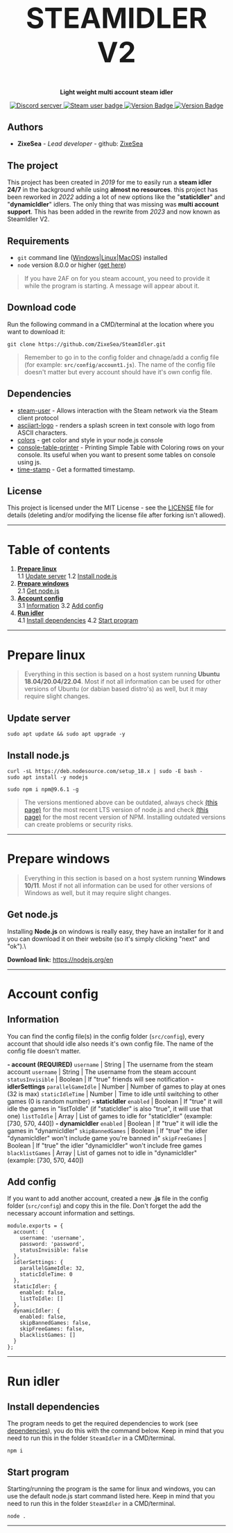 <p align="center">
    <h1 style="text-align: center; font-size: 65px;">STEAMIDLER V2</h1>
</p>
<p align="center">
  <strong style="text-align: center;">Light weight multi account steam idler</strong>
</p>
<p align="center">
  <a href="https://discord.com/invite/vE8qKNV">
    <img src="https://discord.com/api/guilds/98834803738054656/embed.png" alt="Discord sercver"/>
  </a>
<a href="https://github.com/DoctorMcKay/node-steam-user">
  <img src="https://img.shields.io/badge/Steam-user-blue.svg" alt="Steam user badge"/>
</a>
<a href="https://github.com/ZixeSea/SteamIdler">
  <img src="https://img.shields.io/badge/Version-2.0.0-green.svg" alt="Version Badge"/>
</a>
<a href="https://github.com/ZixeSea/SteamIdler/blob/master/LICENSE.md">
  <img src="https://img.shields.io/badge/License-MIT-green.svg" alt="Version Badge"/>
</a>
</p>

## Authors

- **ZixeSea** - _Lead developer_ - github: [ZixeSea](https://github.com/ZixeSea)

## The project

This project has been created in _2019_ for me to easily run a **steam idler 24/7** in the background while using **almost no resources**. this project has been reworked in _2022_ adding a lot of new options like the "**staticIdler**" and "**dynamicIdler**" idlers. The only thing that was missing was **multi account support**. This has been added in the rewrite from _2023_ and now known as SteamIdler V2.

## Requirements

- `git` command line ([Windows](https://git-scm.com/download/win)|[Linux](https://git-scm.com/book/en/v2/Getting-Started-Installing-Git)|[MacOS](https://git-scm.com/download/mac)) installed
- `node` version 8.0.0 or higher ([get here](https://nodejs.org))

> If you have 2AF on for you steam account, you need to provide it while the program is starting. A message will appear about it.

## Download code

Run the following command in a CMD/terminal at the location where you want to download it:

```
git clone https://github.com/ZixeSea/SteamIdler.git
```

> Remember to go in to the config folder and chnage/add a config file (for example: **`src/config/account1.js`**). The name of the config file doesn't matter but every account should have it's own config file.

## Dependencies

- [steam-user](https://www.npmjs.com/package/steam-user) - Allows interaction with the Steam network via the Steam client protocol
- [asciiart-logo](https://www.npmjs.com/package/asciiart-logo) - renders a splash screen in text console with logo from ASCII characters.
- [colors](https://www.npmjs.com/package/colors) - get color and style in your node.js console
- [console-table-printer](https://www.npmjs.com/package/console-table-printer) - Printing Simple Table with Coloring rows on your console. Its useful when you want to present some tables on console using js.
- [time-stamp](https://www.npmjs.com/package/time-stamp) - Get a formatted timestamp.

## License

This project is licensed under the MIT License - see the [LICENSE](https://github.com/ZixeSea/SteamIdler/blob/master/LICENSE.md) file for details (deleting and/or modifying the license file after forking isn't allowed).

---

# Table of contents

1. **[Prepare linux](#prepare-linux)**  
   1.1 [Update server](#update-server)
   1.2 [Install node.js](#install-nodejs)
2. **[Prepare windows](#prepare-windows)**  
   2.1 [Get node.js](#get-nodejs)
3. **[Account config](#account-config)**  
   3.1 [Information](#information)
   3.2 [Add config](#add-config)
4. **[Run idler](#run-idler)**  
   4.1 [Install dependencies](#install-dependencies)
   4.2 [Start program](#start-program)

---

# Prepare linux

> Everything in this section is based on a host system running **Ubuntu 18.04/20.04/22.04**. Most if not all information can be used for other versions of Ubuntu (or dabian based distro's) as well, but it may require slight changes.

## Update server

```
sudo apt update && sudo apt upgrade -y
```

## Install node.js

```
curl -sL https://deb.nodesource.com/setup_18.x | sudo -E bash -
sudo apt install -y nodejs

sudo npm i npm@9.6.1 -g
```

> The versions mentioned above can be outdated, always check [(this page)](https://nodejs.org/en/) for the most recent LTS version of node.js and check [(this page)](https://github.com/npm/cli/tags) for the most recent version of NPM. Installing outdated versions can create problems or security risks.

---

# Prepare windows

> Everything in this section is based on a host system running **Windows 10/11**. Most if not all information can be used for other versions of Windows as well, but it may require slight changes.

## Get node.js

Installing **Node.js** on windows is really easy, they have an installer for it and you can download it on their website (so it's simply clicking "next" and "ok").\

**Download link:** https://nodejs.org/en

---

# Account config

## Information

You can find the config file(s) in the config folder (`src/config`), every account that should idle also needs it's own config file. The name of the config file doesn't matter.

**- account (REQUIRED)**
`username` | String | The username from the steam account
`username` | String | The username from the steam account
`statusInvisible` | Boolean | If "true" friends will see notification
**- idlerSettings**
`parallelGameIdle` | Number | Number of games to play at ones (32 is max)
`staticIdleTime` | Number | Time to idle until switching to other games (0 is random number)
**- staticIdler**
`enabled` | Boolean | If "true" it will idle the games in "listToIdle" (if "staticIdler" is also "true", it will use that one)
`listToIdle` | Array | List of games to idle for "staticIdler" (example: [730, 570, 440])
**- dynamicIdler**
`enabled` | Boolean | If "true" it will idle the games in "dynamicIdler"
`skipBannedGames` | Boolean | If "true" the idler "dynamicIdler" won't include game you're banned in"
`skipFreeGames` | Boolean | If "true" the idler "dynamicIdler" won't include free games
`blacklistGames` | Array | List of games not to idle in "dynamicIdler" (example: [730, 570, 440])

## Add config

If you want to add another account, created a new **.js** file in the config folder (`src/config`) and copy this in the file. Don't forget the add the necessary account information and settings.

```
module.exports = {
  account: {
    username: 'username',
    password: 'password',
    statusInvisible: false
  },
  idlerSettings: {
    parallelGameIdle: 32,
    staticIdleTime: 0
  },
  staticIdler: {
    enabled: false,
    listToIdle: []
  },
  dynamicIdler: {
    enabled: false,
    skipBannedGames: false,
    skipFreeGames: false,
    blacklistGames: []
  }
};
```

---

# Run idler

## Install dependencies

The program needs to get the required dependencies to work (see [dependencies](#dependencies)), you do this with the command below. Keep in mind that you need to run this in the folder `SteamIdler` in a CMD/terminal.

```
npm i
```

## Start program

Starting/running the program is the same for linux and windows, you can use the default node.js start command listed here. Keep in mind that you need to run this in the folder `SteamIdler` in a CMD/terminal.

```
node .
```

---
